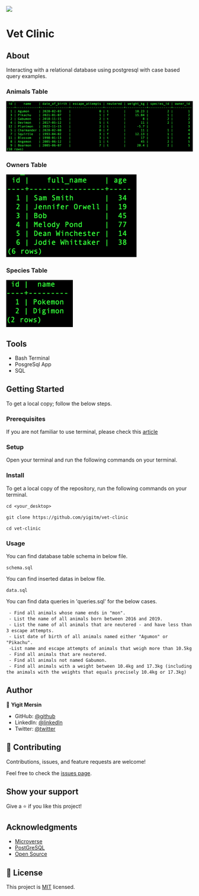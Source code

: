 ![](https://img.shields.io/badge/Microverse-blueviolet)

# Vet Clinic

## About

Interacting with a relational database using postgresql with case based query examples.


### Animals Table

![Animals Table](images/animals.png)

### Owners Table

![Owners Table](images/owners.png)

### Species Table

![Species Table](images/species.png)

## Tools

- Bash Terminal
- PosgreSql App
- SQL

## Getting Started

To get a local copy; follow the below steps.

### Prerequisites

If you are not familiar to use terminal, please check this [article](https://www.theodinproject.com/courses/web-development-101/lessons/command-line-basics-web-development-101)

### Setup

Open your terminal and run the following commands on your terminal.

### Install

To get a local copy of the repository, run the following commands on your terminal.

```
cd <your_desktop>
```

```
git clone https://github.com/yigitm/vet-clinic
```

```
cd vet-clinic
```

### Usage

You can find database table schema in below file.

```
schema.sql
```

You can find inserted datas in below file.

```
data.sql
```

You can find data queries in 'queries.sql' for the below cases.

```
 - Find all animals whose name ends in "mon".
 - List the name of all animals born between 2016 and 2019.
 - List the name of all animals that are neutered - and have less than 3 escape attempts.
 - List date of birth of all animals named either "Agumon" or "Pikachu".
 -List name and escape attempts of animals that weigh more than 10.5kg
 - Find all animals that are neutered.
 - Find all animals not named Gabumon.
 - Find all animals with a weight between 10.4kg and 17.3kg (including the animals with the weights that equals precisely 10.4kg or 17.3kg)
```

## Author

👤 **Yigit Mersin**

- GitHub: [@github](https://github.com/ygtmrsn)
- LinkedIn: [@linkedIn](linkedin.com/in/yigitmersin)
- Twitter: [@twitter](https://twitter.com/ygtmrsn)

## 🤝 Contributing

Contributions, issues, and feature requests are welcome!

Feel free to check the [issues page](https://github.com/yigitm/vet-clinic/issues).

## Show your support

Give a ⭐️ if you like this project!

## Acknowledgments

- [Microverse](https://www.microverse.org/)
- [PostGreSQL](https://www.postgresql.org/)
- [Open Source](https://en.wikipedia.org/wiki/Open_source)

## 📝 License

This project is [MIT](./MIT.md) licensed.
